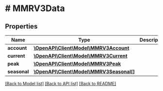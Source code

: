 # # MMRV3Data

## Properties

Name | Type | Description | Notes
------------ | ------------- | ------------- | -------------
**account** | [**\OpenAPI\Client\Model\MMRV3Account**](MMRV3Account.md) |  |
**current** | [**\OpenAPI\Client\Model\MMRV3Current**](MMRV3Current.md) |  |
**peak** | [**\OpenAPI\Client\Model\MMRV3Peak**](MMRV3Peak.md) |  | [optional]
**seasonal** | [**\OpenAPI\Client\Model\MMRV3Seasonal[]**](MMRV3Seasonal.md) |  |

[[Back to Model list]](../../README.md#models) [[Back to API list]](../../README.md#endpoints) [[Back to README]](../../README.md)
